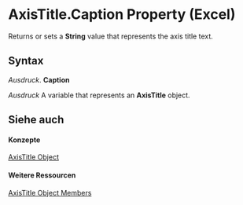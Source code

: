 
# AxisTitle.Caption Property (Excel)

Returns or sets a  **String** value that represents the axis title text.


## Syntax

 _Ausdruck_. **Caption**

 _Ausdruck_ A variable that represents an **AxisTitle** object.


## Siehe auch


#### Konzepte


[AxisTitle Object](563d3ba5-aa77-b6fc-236a-7838d75eaa53.md)
#### Weitere Ressourcen


[AxisTitle Object Members](http://msdn.microsoft.com/library/84970b5a-91a1-b785-5632-97a0de4410f2%28Office.15%29.aspx)